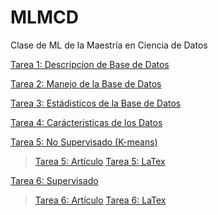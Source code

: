 # MLMCD
Clase de ML de la Maestría en Ciencia de Datos

[Tarea 1: Descripcion de Base de Datos](https://github.com/erickgt00/MLMCD/blob/main/MLMCD.ipynb)

[Tarea 2: Manejo de la Base de Datos](https://github.com/erickgt00/MLMCD/blob/main/TAREA_2.ipynb)

[Tarea 3: Estádisticos de la Base de Datos](https://github.com/erickgt00/MLMCD/blob/main/TAREA_3.ipynb)

[Tarea 4: Carácteristicas de los Datos](https://github.com/erickgt00/MLMCD/blob/main/Tarea_4.ipynb)

[Tarea 5: No Supervisado (K-means)](https://github.com/erickgt00/MLMCD/blob/main/Tarea_5_EG.ipynb)
> [Tarea 5: Artículo](https://github.com/erickgt00/MLMCD/blob/main/Tarea_5_EG.ipynb)
> [Tarea 5: LaTex](https://github.com/erickgt00/MLMCD/blob/main/Tarea_5_EG.ipynb)

[Tarea 6: Supervisado](https://github.com/erickgt00/MLMCD/blob/main/Tarea%206.ipynb)
> [Tarea 6: Artículo](https://github.com/erickgt00/MLMCD/blob/main/Tarea%206.ipynb)
> [Tarea 6: LaTex](https://github.com/erickgt00/MLMCD/blob/main/Tarea%206.ipynb)

